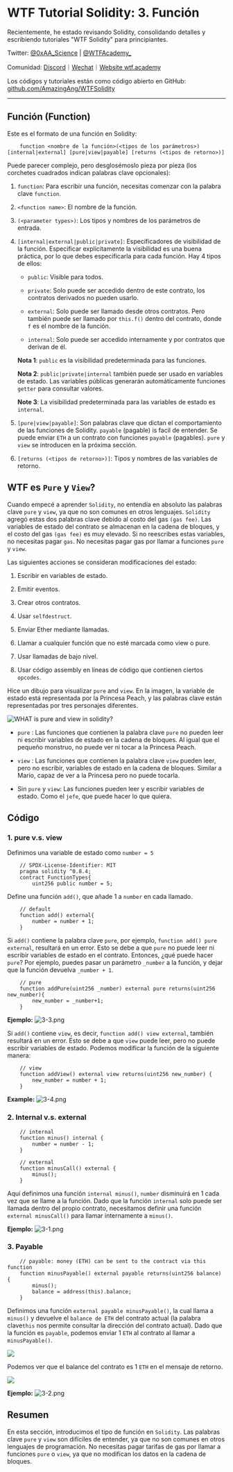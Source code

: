 #  WTF Tutorial Solidity: 3. Función

Recientemente, he estado revisando Solidity, consolidando detalles y escribiendo tutoriales "WTF Solidity" para principiantes.

Twitter: [@0xAA_Science](https://twitter.com/0xAA_Science) | [@WTFAcademy_](https://twitter.com/WTFAcademy_)

Comunidad: [Discord](https://discord.gg/5akcruXrsk)｜[Wechat](https://docs.google.com/forms/d/e/1FAIpQLSe4KGT8Sh6sJ7hedQRuIYirOoZK_85miz3dw7vA1-YjodgJ-A/viewform?usp=sf_link)｜[Website wtf.academy](https://wtf.academy)

Los códigos y tutoriales están como código abierto en GitHub: [github.com/AmazingAng/WTFSolidity](https://github.com/AmazingAng/WTFSolidity)


---

## Función (Function)

Este es el formato de una función en Solidity:

```solidity
    function <nombre de la función>(<tipos de los parámetros>) [internal|external] [pure|view|payable] [returns (<tipos de retorno>)]
```

Puede parecer complejo, pero desglosémoslo pieza por pieza (los corchetes cuadrados indican palabras clave opcionales):


1. `function`: Para escribir una función, necesitas comenzar con la palabra clave `function`.

2. `<function name>`: El nombre de la función.

3. `(<parameter types>)`: Los tipos y nombres de los parámetros de entrada.

3. `[internal|external|public|private]`: Especificadores de visibilidad de la función. Especificar explicitamente la visibilidad es una buena práctica, por lo que debes especificarla para cada función. Hay 4 tipos de ellos:

   - `public`: Visible para todos.

   - `private`: Solo puede ser accedido dentro de este contrato, los contratos derivados no pueden usarlo.

   - `external`: Solo puede ser llamado desde otros contratos. Pero también puede ser llamado por `this.f()` dentro del contrato, donde `f` es el nombre de la función.

   - `internal`: Solo puede ser accedido internamente y por contratos que derivan de él.

    **Nota 1**: `public` es la visibilidad predeterminada para las funciones.
    
    **Nota 2**: `public|private|internal` también puede ser usado en variables de estado. Las variables públicas generarán automáticamente funciones `getter` para consultar valores.
    
    **Note 3**: La visibilidad predeterminada para las variables de estado es `internal`.

4. `[pure|view|payable]`: Son palabras clave que dictan el comportamiento de las funciones de Solidity. `payable` (pagable) is facil de entender. Se puede enviar `ETH` a un contrato con funciones `payable` (pagables). `pure` y `view` se introducen en la próxima sección.

5. `[returns (<tipos de retorno>)]`: Tipos y nombres de las variables de retorno.

## WTF es `Pure` y `View`?

Cuando empecé a aprender `Solidity`, no entendía en absoluto las palabras clave `pure` y `view`, ya que no son comunes en otros lenguajes. `Solidity` agregó estas dos palabras clave debido al costo del gas `(gas fee)`. Las variables de estado del contrato se almacenan en la cadena de bloques, y el costo del gas `(gas fee)` es muy elevado. Si no reescribes estas variables, no necesitas pagar `gas`. No necesitas pagar gas por llamar a funciones `pure` y `view`.

Las siguientes acciones se consideran modificaciones del estado:

1. Escribir en variables de estado.

2. Emitir eventos.

3. Crear otros contratos.

4. Usar `selfdestruct`.

5. Enviar Ether mediante llamadas.

6. Llamar a cualquier función que no esté marcada como view o pure.

7. Usar llamadas de bajo nivel.

8. Usar código assembly en líneas de código que contienen ciertos `opcodes`.


Hice un dibujo para visualizar `pure` and `view`. En la imagen, la variable de estado está representada por la Princesa Peach, y las palabras clave están representadas por tres personajes diferentes.

![WHAT is pure and view in solidity?](https://images.mirror-media.xyz/publication-images/1B9kHsTYnDY_QURSWMmPb.png?height=1028&width=1758)

- `pure` : Las funciones que contienen la palabra clave `pure` no pueden leer ni escribir variables de estado en la cadena de bloques. Al igual que el pequeño monstruo, no puede ver ni tocar a la Princesa Peach.

- `view` : Las funciones que contienen la palabra clave `view` pueden leer, pero no escribir, variables de estado en la cadena de bloques. Similar a Mario, capaz de ver a la Princesa pero no puede tocarla.

- Sin `pure` y `view`: Las funciones pueden leer y escribir variables de estado. Como el `jefe`, que puede hacer lo que quiera.

## Código

### 1. pure v.s. view

Definimos una variable de estado como `number = 5`

```solidity
    // SPDX-License-Identifier: MIT
    pragma solidity ^0.8.4;
    contract FunctionTypes{
        uint256 public number = 5;
```

Define una función `add()`, que añade 1 a `number` en cada llamado.

```solidity
    // default
    function add() external{
        number = number + 1;
    }
```

Si `add()` contiene la palabra clave `pure`, por ejemplo, `function add() pure external`, resultará en un error. Esto se debe a que `pure` no puede leer ni escribir variables de estado en el contrato. Entonces, ¿qué puede hacer `pure`? Por ejemplo, puedes pasar un parámetro `_number` a la función, y dejar que la función devuelva `_number + 1`.

```solidity
    // pure
    function addPure(uint256 _number) external pure returns(uint256 new_number){
        new_number = _number+1;
    }
```

**Ejemplo:**
![3-3.png](./img/3-3.png)

Si `add()` contiene `view`, es decir, `function add() view external`, también resultará en un error. Esto se debe a que `view` puede leer, pero no puede escribir variables de estado. Podemos modificar la función de la siguiente manera:

```solidity
    // view
    function addView() external view returns(uint256 new_number) {
        new_number = number + 1;
    }
```

**Example:**
![3-4.png](./img/3-4.png)

### 2. Internal v.s. external

```solidity
    // internal
    function minus() internal {
        number = number - 1;
    }

    // external
    function minusCall() external {
        minus();
    }
```

Aquí definimos una función `internal minus()`, `number` disminuirá en 1 cada vez que se llame a la función. Dado que la función `internal` solo puede ser llamada dentro del propio contrato, necesitamos definir una función `external minusCall()` para llamar internamente a `minus()`.

**Ejemplo:**
![3-1.png](./img/3-1.png)

### 3. Payable

```solidity
    // payable: money (ETH) can be sent to the contract via this function
    function minusPayable() external payable returns(uint256 balance) {
        minus();
        balance = address(this).balance;
    }
```

Definimos una función `external payable minusPayable()`, la cual llama a `minus()` y devuelve el `balance de ETH` del contrato actual (la palabra clave`this` nos permite consultar la dirección del contrato actual). Dado que la función es `payable`, podemos enviar 1 `ETH` al contrato al llamar a `minusPayable()`.

![](./img/3-5.png)

Podemos ver que el balance del contrato es 1 `ETH` en el mensaje de retorno.

![](./img/3-6.png)

**Ejemplo:**
![3-2.png](./img/3-2.png)

## Resumen

En esta sección, introducimos el tipo de función en `Solidity`. Las palabras clave `pure` y `view` son difíciles de entender, ya que no son comunes en otros lenguajes de programación. No necesitas pagar tarifas de gas por llamar a funciones `pure` o `view`, ya que no modifican los datos en la cadena de bloques.